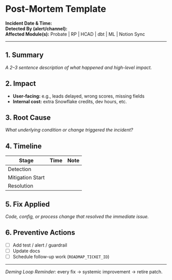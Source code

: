 # Post-Mortem Template

**Incident Date & Time:**  
**Detected By (alert/channel):**  
**Affected Module(s):** Probate | RP | HCAD | dbt | ML | Notion Sync

---

## 1. Summary
_A 2–3 sentence description of what happened and high-level impact._

## 2. Impact
- **User-facing:** e.g., leads delayed, wrong scores, missing fields  
- **Internal cost:** extra Snowflake credits, dev hours, etc.

## 3. Root Cause
_What underlying condition or change triggered the incident?_

## 4. Timeline
| Stage | Time | Note |
|-------|------|------|
| Detection |  |  |
| Mitigation Start |  |  |
| Resolution |  |  |

## 5. Fix Applied
_Code, config, or process change that resolved the immediate issue._

## 6. Preventive Actions
- [ ] Add test / alert / guardrail  
- [ ] Update docs  
- [ ] Schedule follow-up work (`ROADMAP_TICKET_ID`)  

---

*Deming Loop Reminder:* every fix → systemic improvement → retire patch.

